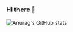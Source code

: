 ### Hi there 👋

![Anurag's GitHub stats](https://github-readme-stats.vercel.app/api?username=maikonmuniz&show_icons=true&theme=transparent)
